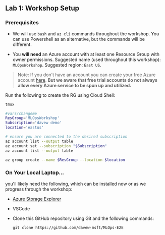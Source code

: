 ## Lab 1:  Workshop Setup


### Prerequisites

* We will use `bash` and `az cli` commands throughout the workshop.  You can use Powershell as an alternative, but the commands will be different.  

* You **will need** an Azure account with at least one Resource Group with owner permissions.  Suggested name (used throughout this workshop):  `MLOpsWorkshop`.  Suggested region:  `East US`.

> Note: If you don't have an account you can create your free Azure account [here](https://azure.microsoft.com/en-us/free/).  **But we aware that free trial accounts do not always allow every Azure service to be spun up and utilized.**

Run the following to create the RG using Cloud Shell:

``` bash
tmux

#vars/changeme
ResGroup='MLOpsWorkshop'
Subscription='davew demo'
location='eastus'

# ensure you are connected to the desired subscription
az account list --output table
az account set --subscription "$Subscription"
az account list --output table

az group create --name $ResGroup --location $location
```

### On Your Local Laptop...

you'll likely need the following, which can be installed now or as we progress through the workshop:

* [Azure Storage Explorer](https://azure.microsoft.com/en-au/features/storage-explorer/)
* VSCode
* Clone this GitHub repository using Git and the following commands: 

    `git clone https://github.com/davew-msft/MLOps-E2E`

